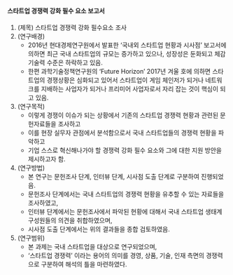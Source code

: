 #### 스타트업 경쟁력 강화 필수 요소 보고서

1. (제목) 스타트업 경쟁력 강화 필수요소 조사   
2. (연구배경)  
    - 2016년 현대경제연구원에서 발표한 ‘국내외 스타트업 현황과 시사점’ 보고서에 의하면 최근 국내 스타트업의 규모는 증가하고 있으나, 성장성은 둔화되고 체감 기술력 수준은 하락하고 있음. 
    - 한편 과학기술정책연구원의 ‘Future Horizon’ 2017년 겨울 호에 의하면 스타트업의 경쟁상황은 심화되고 있어서 스타트업이 게임 체인저가 되거나 네트워크를 지배하는 사업자가 되거나 프리미어 사업자로서 자리 잡는 것이 핵심이 되고 있음.
3. (연구목적)   
    - 이렇게 경쟁이 이슈가 되는 상황에서 기존의 스타트업 경쟁력 현황과 관련된 문헌자료들을 조사하고 
    - 이를 현장 실무자 관점에서 분석함으로서 국내 스타트업들의 경쟁력 현황을 파악하고 
    - 기업 스스로 혁신해나가야 할 경쟁력 강화 필수 요소와 그에 대한 지원 방안을 제시하고자 함.  
4. (연구방법)  
    - 본 연구는 문헌조사 단계, 인터뷰 단계, 시사점 도출 단계로 구분하여 진행되었음.  
    - 문헌조사 단계에서는 국내 스타트업의 경쟁력 현황을 유추할 수 있는 자료들을 조사하였고,   
    - 인터뷰 단계에서는 문헌조사에서 파악된 현황에 대해서 국내 스타트업 생태계 구성원들의 의견을 취합하였으며,   
    - 시사점 도출 단계에서는 위의 결과들을 종합 검토하였음.   
5. (연구범위)   
    - 본 과제는 국내 스타트업을 대상으로 연구되었으며, 
    - ‘스타트업 경쟁력’ 이라는 용어의 의미를 경영, 상품, 기술, 인재 측면의 경쟁력으로 구분하여 해석의 틀을 마련하였다.
